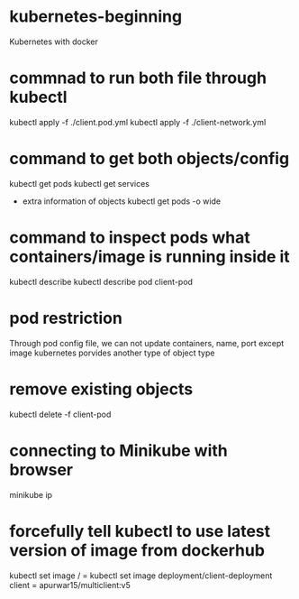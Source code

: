 # kubernetes-beginning
Kubernetes with docker


# commnad to run both file through kubectl
kubectl apply -f ./client.pod.yml
kubectl apply -f ./client-network.yml

# command to get both objects/config
kubectl get pods
kubectl get services
- extra information of objects
kubectl get pods -o wide

# command to inspect pods what containers/image is running inside it
kubectl describe <objecttype> <objectname>
kubectl describe pod client-pod

# pod restriction
Through pod config file, we can not update containers, name, port except image
kubernetes porvides another type of object type <Deployment>


# remove existing objects
kubectl delete -f client-pod

# connecting to Minikube with browser
minikube ip

# forcefully tell kubectl to use latest version of image from dockerhub
kubectl set image <object type> / <object name> <container name> = <new image to use>
kubectl set image deployment/client-deployment client = apurwar15/multiclient:v5


 